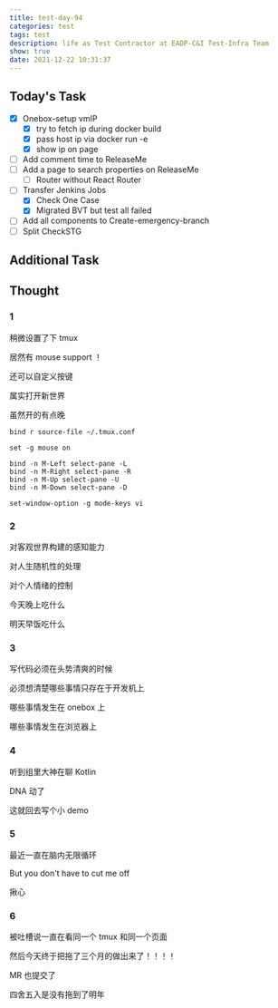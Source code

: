 ```yaml
---
title: test-day-94
categories: test
tags: test
description: life as Test Contractor at EADP-C&I Test-Infra Team
show: true
date: 2021-12-22 10:31:37
---
```

## Today's Task
- [x] Onebox-setup vmIP
    - [x] try to fetch ip during docker build
    - [x] pass host ip via docker run -e 
    - [x] show ip on page
- [ ] Add comment time to ReleaseMe
- [ ] Add a page to search properties on ReleaseMe
    - [ ] Router without React Router
- [ ] Transfer Jenkins Jobs
    - [x] Check One Case
    - [x] Migrated BVT but test all failed 
- [ ] Add all components to Create-emergency-branch
- [ ] Split CheckSTG

## Additional Task 

## Thought

### 1

稍微设置了下 tmux

居然有 mouse support ！

还可以自定义按键

属实打开新世界

虽然开的有点晚


```
bind r source-file ~/.tmux.conf

set -g mouse on

bind -n M-Left select-pane -L
bind -n M-Right select-pane -R
bind -n M-Up select-pane -U
bind -n M-Down select-pane -D

set-window-option -g mode-keys vi
```

### 2 

对客观世界构建的感知能力

对人生随机性的处理

对个人情绪的控制

今天晚上吃什么

明天早饭吃什么

### 3

写代码必须在头势清爽的时候

必须想清楚哪些事情只存在于开发机上

哪些事情发生在 onebox 上

哪些事情发生在浏览器上

### 4

听到组里大神在聊 Kotlin

DNA 动了

这就回去写个小 demo 

### 5

最近一直在脑内无限循环

But you don't have to cut me off

揪心

### 6

被吐槽说一直在看同一个 tmux 和同一个页面

然后今天终于把拖了三个月的做出来了！！！！

MR 也提交了

四舍五入是没有拖到了明年